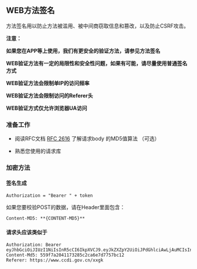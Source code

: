 ## WEB方法签名

方法签名用以防止方法被滥用、被中间商窃取信息和篡改，以及防止CSRF攻击。

**注意：**

**如果您在APP等上使用，我们有更安全的验证方法，请参见方法签名**

**WEB验证方法有一定的局限性和安全性问题，如果有可能，请尽量使用普通签名方式**

**WEB验证方法会限制单IP的访问频率**

**WEB验证方法会限制访问的Referer头**

**WEB验证方式仅允许浏览器UA访问**

### 准备工作

* 阅读RFC文档 [RFC 2616](https://www.ietf.org/rfc/rfc2616.txt) 了解请求body 的MD5值算法 （可选）

* 熟悉您使用的请求库

### 加密方法

#### 签名生成

```
Authorization = "Bearer " + token
```

如果您要校验POST的数据，请在Header里面包含：

```
Content-MD5: **{CONTENT-MD5}**
```

#### 请求头应该类似于
```
Authorization: Bearer eyJhbGciOiJIUzI1NiIsInR5cCI6IkpXVCJ9.eyJkZXZpY2UiOiJPdGhlciAwLjAuMCIsInJlxxx
Content-Md5: 559f7a2041173285c2ca6e7d7757bc12
Referer: https://www.ccdi.gov.cn/xxgk
```